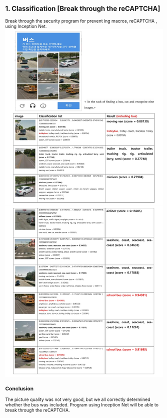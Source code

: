 ## 1. Classification [Break through the reCAPTCHA]
Break through the security program for prevent ing macros, reCAPTCHA , using Inception Net.
![image1](/1.classification/image/image1.jpg)
![image2](/1.classification/image/image2.jpg)
### Conclusion
The picture quality was not very good, but we all correctly determined whether the bus was included. 
Program using Inception Net will be able to break through the reCAPTCHA.
